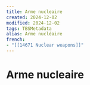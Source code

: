```yaml
---
title: Arme nucleaire
created: 2024-12-02
modified: 2024-12-02
tags: TBSMetadata
alias: Arme nucléaire
french:
- "[[14671 Nuclear weapons]]"
---
```

# Arme nucleaire
